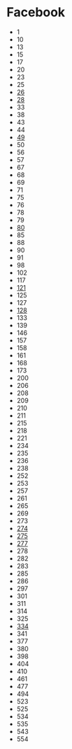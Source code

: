 # Facebook

- 1
- 10
- 13
- 15
- 17
- 20
- 23
- 25
- [26](../solutions/26.md)
- [28](../solutions/28.md)
- 33
- 38
- 43
- 44
- [49](../solutions/49.md)
- 50
- 56
- 57
- 67
- 68
- 69
- 71
- 75
- 76
- 78
- 79
- [80](../solutions/80.md)
- 85
- 88
- 90
- 91
- 98
- 102
- 117
- [121](../solutions/121.md)
- 125
- 127
- [128](../solutions/128.md)
- 133
- 139
- 146
- 157
- 158
- 161
- 168
- 173
- 200
- 206
- 208
- 209
- 210
- 211
- 215
- 218
- 221
- 234
- 235
- 236
- 238
- 252
- 253
- 257
- 261
- 265
- 269
- 273
- [274](../solutions/274.md)
- [275](../solutions/275.md)
- [277](../solutions/277.md)
- 278
- 282
- 283
- 285
- 286
- 297
- 301
- 311
- 314
- 325
- [334](../solutions/334.md)
- 341
- 377
- 380
- 398
- 404
- 410
- 461
- 477
- 494
- 523
- 525
- 534
- 535
- 543
- 554
